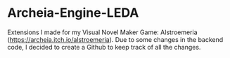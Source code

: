 # Archeia-Engine-LEDA
Extensions I made for my Visual Novel Maker Game: Alstroemeria (https://archeia.itch.io/alstroemeria).
Due to some changes in the backend code, I decided to create a Github to keep track of all the changes.
